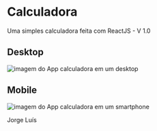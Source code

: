 # Calculadora

<p>Uma simples calculadora feita com ReactJS - V 1.0</p>

## Desktop

<img src='https://i.ibb.co/0C5TWWL/desktop.png' alt ='imagem do App calculadora em um desktop'>

## Mobile

<img src='https://i.ibb.co/zS2P9P0/mobile.png' alt ='imagem do App calculadora em um smartphone'>


Jorge Luís